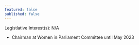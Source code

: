 ```yaml
---
featured: false
published: false
---
```

Legistlative Interest(s): N/A

* Chairman at Women in Parliament Committee until May 2023